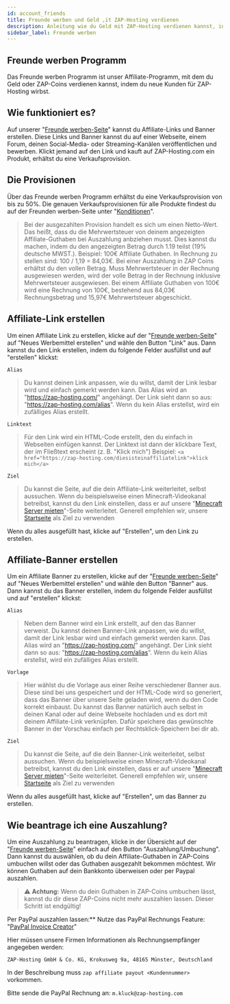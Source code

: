 ```yaml
---
id: account_friends
title: Freunde werben und Geld ,it ZAP-Hosting verdienen
description: Anleitung wie du Geld mit ZAP-Hosting verdienen kannst, indem du Freunde per Reflink wirbst - ZAP-Hosting.com Dokumentationen
sidebar_label: Freunde werben
---
```


## Freunde werben Programm
Das Freunde werben Programm ist unser Affiliate-Programm, mit dem du Geld oder ZAP-Coins verdienen kannst, indem du neue Kunden für ZAP-Hosting wirbst.

## Wie funktioniert es?

Auf unserer "[Freunde werben-Seite](https://zap-hosting.com/de/customer/affiliate/)" kannst du Affiliate-Links und Banner erstellen. Diese Links und Banner kannst du auf einer Webseite, einem Forum, deinen Social-Media- oder Streaming-Kanälen veröffentlichen und bewerben. Klickt jemand auf den Link und kauft auf ZAP-Hosting.com ein Produkt, erhältst du eine Verkaufsprovision.

## Die Provisionen
Über das Freunde werben Programm erhältst du eine Verkaufsprovision von bis zu 50%. Die genauen Verkaufsprovisionen für alle Produkte findest du auf der Freunden werben-Seite unter "[Konditionen](https://zap-hosting.com/de/customer/affiliate/conditions/)".

> Bei der ausgezahlten Provision handelt es sich um einen Netto-Wert.
Das heißt, dass du die Mehrwertsteuer von deinem angezeigten Affiliate-Guthaben bei Auszahlung anbziehen musst. Dies kannst du machen, indem du den angezeigten Betrag durch 1.19 teilst (19% deutsche MWST.). Beispiel: 100€ Affiliate Guthaben. In Rechnung zu stellen sind: 100 / 1,19 = 84,03€. Bei einer Auszahlung in ZAP Coins erhältst du den vollen Betrag.
> Muss Mehrwertsteuer in der Rechnung ausgewiesen werden, wird der volle Betrag in der Rechnung inklusive Mehrwertsteuer ausgewiesen. Bei einem Affiliate Guthaben von 100€ wird eine Rechnung von 100€, bestehend aus 84,03€ Rechnungsbetrag und 15,97€ Mehrwertsteuer abgeschickt.

## Affiliate-Link erstellen

Um einen Affiliate Link zu erstellen, klicke auf der "[Freunde werben-Seite](https://zap-hosting.com/de/customer/affiliate/)" auf "Neues Werbemittel erstellen" und wähle den Button "Link" aus. Dann kannst du den Link erstellen, indem du folgende Felder ausfüllst und auf "erstellen" klickst:

`Alias`

> Du kannst deinen Link anpassen, wie du willst, damit der Link lesbar wird und einfach gemerkt werden kann. Das Alias wird an "https://zap-hosting.com/" angehängt. Der Link sieht dann so aus: 
> "https://zap-hosting.com/alias". 
> Wenn du kein Alias erstellst, wird ein zufälliges Alias erstellt.

`Linktext`

> Für den Link wird ein HTML-Code erstellt, den du einfach in Webseiten einfügen kannst. Der Linktext ist dann der klickbare Text, der im Fließtext erscheint (z. B. "Klick mich")
> Beispiel: `<a href="https://zap-hosting.com/diesisteinaffiliatelink">klick mich</a>`

`Ziel`

> Du kannst die Seite, auf die dein Affiliate-Link weiterleitet, selbst aussuchen. Wenn du beispielsweise einen Minecraft-Videokanal betreibst, kannst du den Link einstellen, dass er auf unsere "[Minecraft Server mieten](https://zap-hosting.com/de/minecraft-server-mieten/)"-Seite weiterleitet.
> Generell empfehlen wir, unsere [Startseite](https://zap-hosting.com/de/) als Ziel zu verwenden


Wenn du alles ausgefüllt hast, klicke auf "Erstellen", um den Link zu erstellen.


## Affiliate-Banner erstellen

Um ein Affiliate Banner zu erstellen, klicke auf der "[Freunde werben-Seite](https://zap-hosting.com/de/customer/affiliate/)" auf "Neues Werbemittel erstellen" und wähle den Button "Banner" aus. Dann kannst du das Banner erstellen, indem du folgende Felder ausfüllst und auf "erstellen" klickst:

`Alias`

> Neben dem Banner wird ein Link erstellt, auf den das Banner verweist. Du kannst deinen Banner-Link anpassen, wie du willst, damit der Link lesbar wird und einfach gemerkt werden kann. Das Alias wird an "https://zap-hosting.com/" angehängt. Der Link sieht dann so aus: 
> "https://zap-hosting.com/alias". 
> Wenn du kein Alias erstellst, wird ein zufälliges Alias erstellt.


`Vorlage`

> Hier wählst du die Vorlage aus einer Reihe verschiedener Banner aus. Diese sind bei uns gespeichert und der HTML-Code wird so generiert, dass das Banner über unsere Seite geladen wird, wenn du den Code korrekt einbaust.
> Du kannst das Banner natürlich auch selbst in deinen Kanal oder auf deine Webseite hochladen und es dort mit deinem Affiliate-Link verknüpfen. Dafür speichere das gewünschte Banner in der Vorschau einfach per Rechtsklick-Speichern bei dir ab.

`Ziel`

> Du kannst die Seite, auf die dein Banner-Link weiterleitet, selbst aussuchen. Wenn du beispielsweise einen Minecraft-Videokanal betreibst, kannst du den Link einstellen, dass er auf unsere "[Minecraft Server mieten](https://zap-hosting.com/de/minecraft-server-mieten/)"-Seite weiterleitet.
> Generell empfehlen wir, unsere [Startseite](https://zap-hosting.com/de/) als Ziel zu verwenden

Wenn du alles ausgefüllt hast, klicke auf "Erstellen", um das Banner zu erstellen.

## Wie beantrage ich eine Auszahlung?

Um eine Auszahlung zu beantragen, klicke in der Übersicht auf der "[Freunde werben-Seite](https://zap-hosting.com/de/customer/affiliate/)" einfach auf den Button "Auszahlung/Umbuchung". Dann kannst du auswählen, ob du dein Affiliate-Guthaben in ZAP-Coins umbuchen willst oder das Guthaben ausgezahlt bekommen möchtest. Wir können Guthaben auf dein Bankkonto überweisen oder per Paypal auszahlen.

> ⚠️ **Achtung:** Wenn du dein Guthaben in ZAP-Coins umbuchen lässt, kannst du dir diese ZAP-Coins nicht mehr auszahlen lassen. Dieser Schritt ist endgültig!

Per PayPal auszahlen lassen:**
Nutze das PayPal Rechnungs Feature: "[PayPal Invoice Creator](https://www.paypal.com/invoice/create?fromWidget=newuser)"

Hier müssen unsere Firmen Informationen als Rechnungsempfänger angegeben werden:

`ZAP-Hosting GmbH & Co. KG,
Krokusweg 9a,
48165 Münster,
Deutschland`


In der Beschreibung muss `zap affiliate payout <Kundennummer>` vorkommen.

Bitte sende die PayPal Rechnung an: `m.kluck@zap-hosting.com`

